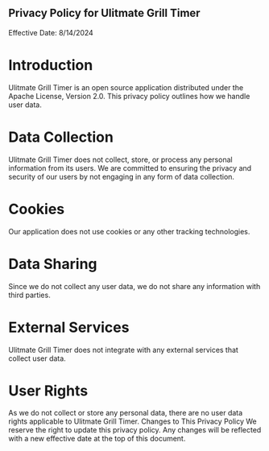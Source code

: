 ## Privacy Policy for Ulitmate Grill Timer
Effective Date: 8/14/2024

# Introduction
Ulitmate Grill Timer is an open source application distributed under the Apache License, Version 2.0. This privacy policy outlines how we handle user data.

# Data Collection
Ulitmate Grill Timer does not collect, store, or process any personal information from its users. We are committed to ensuring the privacy and security of our users by not engaging in any form of data collection.

# Cookies
Our application does not use cookies or any other tracking technologies.

# Data Sharing
Since we do not collect any user data, we do not share any information with third parties.

# External Services
Ulitmate Grill Timer does not integrate with any external services that collect user data.

# User Rights
As we do not collect or store any personal data, there are no user data rights applicable to Ulitmate Grill Timer.
Changes to This Privacy Policy
We reserve the right to update this privacy policy. Any changes will be reflected with a new effective date at the top of this document.

